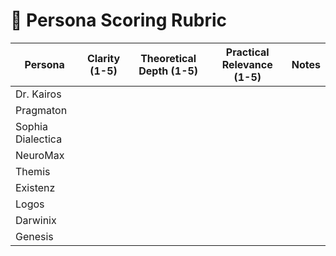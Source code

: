 # 🧮 Persona Scoring Rubric

| Persona           | Clarity (1-5) | Theoretical Depth (1-5) | Practical Relevance (1-5) | Notes |
|------------------|---------------|--------------------------|----------------------------|-------|
| Dr. Kairos        |               |                          |                            |       |
| Pragmaton         |               |                          |                            |       |
| Sophia Dialectica |               |                          |                            |       |
| NeuroMax          |               |                          |                            |       |
| Themis            |               |                          |                            |       |
| Existenz          |               |                          |                            |       |
| Logos             |               |                          |                            |       |
| Darwinix          |               |                          |                            |       |
| Genesis           |               |                          |                            |       |
